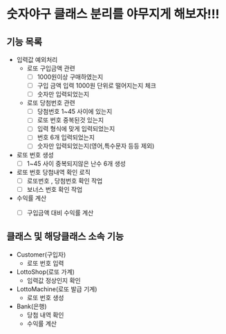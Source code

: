 # 숫자야구 클래스 분리를 야무지게 해보자!!!



## 기능 목록
- 입력값 예외처리
  - 로또 구입금액 관련
    - [ ] 1000원이상 구매하였는지
    - [ ] 구입 금액 입력 1000원 단위로 떨어지는지 체크
    - [ ] 숫자만 입력되었는지
    
  - 로또 당첨번호 관련 
    - [ ] 당첨번호 1~45 사이에 있는지
    - [ ] 로또 번호 중복된것 있는지
    - [ ] 입력 형식에 맞게 입력되었는지 
    - [ ] 번호 6개 입력되었는지
    - [ ] 숫자만 입력되었는지(영어,특수문자 등등 제외)

- 로또 번호 생성
    - [ ] 1~45 사이 중복되지않은 난수 6개 생성 
    
- 로또 번호 당첨내역 확인 로직
  - [ ] 로또번호 , 당첨번호 확인 작업
  - [ ] 보너스 번호 확인 작업

- 수익률 계산 
  - [ ] 구입금액 대비 수익률 계산


## 클래스 및 해당클래스 소속 기능
- Customer(구입자)
  - 로또 번호 입력
- LottoShop(로또 가계)
  - 입력값 정상인지 확인
- LottoMachine(로또 발급 기계)
  - 로또 번호 생성
- Bank(은행)
  - 당첨 내역 확인
  - 수익률 계산 


